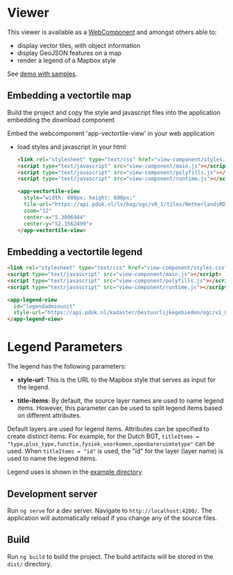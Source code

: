 # Viewer

This viewer is available as a [WebComponent](https://developer.mozilla.org/en-US/docs/Web/API/Web_components) and amongst others able to:

- display vector tiles, with object information
- display GeoJSON features on a map
- render a legend of a Mapbox style

See [demo with samples](https://pdok.github.io/gokoala/).

## Embedding a vectortile map

Build the project and copy the style and javascript files into the application embedding the download component

Embed the webcomponent 'app-vectortile-view' in your web application

- load styles and javascript in your html

  ```html
  <link rel="stylesheet" type="text/css" href="view-component/styles.css" />
  <script type="text/javascript" src="view-component/main.js"></script>
  <script type="text/javascript" src="view-component/polyfills.js"></script>
  <script type="text/javascript" src="view-component/runtime.js"></script>

  <app-vectortile-view
    style="width: 800px; height: 600px;"
    tile-url="https://api.pdok.nl/lv/bag/ogc/v0_1/tiles/NetherlandsRDNewQuad"
    zoom="12"
    center-x="5.3896944"
    center-y="52.1562499">
  </app-vectortile-view>
  ```

## Embedding a vectortile legend

```html
<link rel="stylesheet" type="text/css" href="view-component/styles.css" />
<script type="text/javascript" src="view-component/main.js"></script>
<script type="text/javascript" src="view-component/polyfills.js"></script>
<script type="text/javascript" src="view-component/runtime.js"></script>

<app-legend-view
  id="legendadminunit"
  style-url="https://api.pdok.nl/kadaster/bestuurlijkegebieden/ogc/v1_0-preprod/styles/bestuurlijkegebieden_standaardvisualisatie?f=json">
</app-legend-view>
```

# Legend Parameters

The legend has the following parameters:

- **style-url**: This is the URL to the Mapbox style that serves as input for the legend.

- **title-items**: By default, the source layer names are used to name legend items. However, this parameter can be used to split legend items based on different attributes.

Default layers are used for legend items. Attributes can be specified to create distinct items. For example, for the Dutch BGT, `titleItems = "type,plus_type,functie,fysiek_voorkomen,openbareruimtetype"` can be used. When `titleItems = "id"` is used, the "id" for the layer (layer name) is used to name the legend items.

Legend uses is shown in the [example directory](../examples/)

## Development server

Run `ng serve` for a dev server. Navigate to `http://localhost:4200/`. The application will automatically reload if you change any of the source files.

## Build

Run `ng build` to build the project. The build artifacts will be stored in the `dist/` directory.
